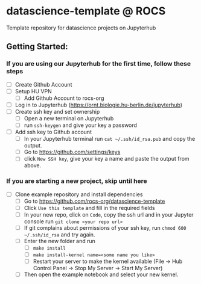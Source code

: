 # datascience-template @ ROCS
Template repository for datascience projects on Jupyterhub

## Getting Started:

### If you are using our Jupyterhub for the first time, follow these steps
* [ ] Create Github Account
* [ ] Setup HU VPN
	* [ ] Add Github Account to rocs-org
* [ ] Log in to Jupyterhub (https://ornt.biologie.hu-berlin.de/jupyterhub)
* [ ] Create ssh key and set ownership
	* [ ] Open a new terminal on Jupyterhub
	* [ ] run `ssh-keygen` and give your key a password
* [ ] Add ssh key to Github account
	* [ ] In your Jupyterhub terminal run `cat ~/.ssh/id_rsa.pub` and copy the output.
	* [ ] Go to https://github.com/settings/keys
	* [ ] click `New SSH key`, give your key a name and paste the output from above.

### If you are starting a new project, skip until here
* [ ] Clone example repository and install dependencies
	* [ ] Go to https://github.com/rocs-org/datascience-template
	* [ ] Click `Use this template` and fill in the required fields
	* [ ] In your new repo, click on `Code`, copy the ssh url and in your Jupyter console run `git clone <your repo url>`
	* [ ] If git complains about permissions of your ssh key, run `chmod 600 ~/.ssh/id_rsa` and try again.
	* [ ] Enter the new folder and run
		* [ ] `make install`
		* [ ] `make install-kernel name=<some name you like>`
		* [ ] Restart your server to make the kernel available (File -> Hub Control Panel -> Stop My Server -> Start My Server)
	* [ ] Then open the example notebook and select your new kernel.
